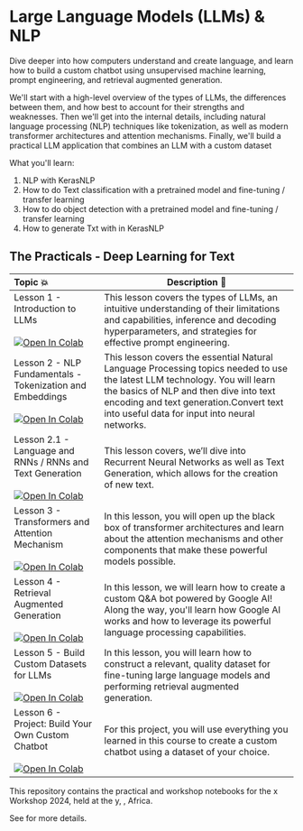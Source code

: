 # Large Language Models (LLMs) & NLP

Dive deeper into how computers understand and create language, and learn how to build a custom chatbot using unsupervised machine learning, prompt engineering, and retrieval augmented generation.

We'll start with a high-level overview of the types of LLMs, the differences between them, and how best to account for their strengths and weaknesses. Then we'll get into the internal details, including natural language processing (NLP) techniques like tokenization, as well as modern transformer architectures and attention mechanisms. Finally, we'll build a practical LLM application that combines an LLM with a custom dataset


What you'll learn:

1. NLP with KerasNLP
2. How to do Text classification  with a pretrained model and fine-tuning / transfer learning
3. How to do object detection with a pretrained model and fine-tuning / transfer learning
4. How to generate Txt with in KerasNLP

## The Practicals - Deep Learning for Text

| Topic 💥 | Description 📘|
|:-------------------------------------------------------------------------------------------------------------------------------------------------------------------------------------------------------------------------------------------------------------------------------------------------------------------------------------------------------------------------------------------------------------------------------------------------------------------------------------------------------------------------------------------------------------------------------------------------------------------------------------------------------------------------------------------------------------------------------------------------------------------------------------------------------------------------------------------------------------------------------------------|-----------------------------------------------------------------------------------------------------------------------------------------------------------------------------------------------------------------------------------------------------------------------------------------------------------------------------------------------------------------------------------------------------------------------------------------------------------------------------------------------------------------------------------------------------------------------------------------------------------------------------------------------------------------------------------------------------------------------------------------------------------------------------------------------------------------------------------------------------------------------------------------------------------------------------------------------------------------------------------------------------------------------------------------------------------------------------------------------------------------------------------------------------------------------------------------------------------------------------------------------------------------------------------------------------------------------------------------------------------|
| Lesson 1 - Introduction to LLMs <br /> <br /> [![Open In Colab](https://colab.research.google.com/assets/colab-badge.svg)](https://colab.research.google.com/drive/1q2TcaoXqxNz92bAQaBisomZUUk1VRqY6) | This lesson covers the types of LLMs, an intuitive understanding of their limitations and capabilities, inference and decoding hyperparameters, and strategies for effective prompt engineering.|
| Lesson 2 - NLP Fundamentals - Tokenization and Embeddings <br /> <br /> [![Open In Colab](https://colab.research.google.com/assets/colab-badge.svg)](https://colab.research.google.com/drive/1C6zF26kqgRuoaRuq5S7jz5O-IGH6ihmJ) | This lesson covers the essential Natural Language Processing topics needed to use the latest LLM technology. You will learn the basics of NLP and then dive into text encoding and text generation.Convert text into useful data for input into neural networks.|
| Lesson 2.1 - Language and RNNs / RNNs and Text Generation <br /> <br /> [![Open In Colab](https://colab.research.google.com/assets/colab-badge.svg)](https://colab.research.google.com/drive/1BX5z8AU8EsDiyUiRh0hQdFPFtTCnDWCj)| This lesson covers,  we’ll dive into Recurrent Neural Networks as well as Text Generation, which allows for the creation of new text.|
| Lesson 3 - Transformers and Attention Mechanism <br /> <br /> [![Open In Colab](https://colab.research.google.com/assets/colab-badge.svg)](https://colab.research.google.com/drive/1q2TcaoXqxNz92bAQaBisomZUUk1VRqY6) | In this lesson, you will open up the black box of transformer architectures and learn about the attention mechanisms and other components that make these powerful models possible. |
| Lesson 4 - Retrieval Augmented Generation <br /> <br /> [![Open In Colab](https://colab.research.google.com/assets/colab-badge.svg)](https://colab.research.google.com/drive/1IclGikCS4g870I59vEGvNXFJZoNXkcGP) | In this lesson, we will learn how to create a custom Q&A bot powered by Google AI! Along the way, you'll learn how Google AI works and how to leverage its powerful language processing capabilities.|
| Lesson 5 - Build Custom Datasets for LLMs <br /> <br /> [![Open In Colab](https://colab.research.google.com/assets/colab-badge.svg)](https://colab.research.google.com/drive/1jN-AksZQr7lBDJi5Q7Y5ah9fTY1vMv2q) | In this lesson, you will learn how to construct a relevant, quality dataset for fine-tuning large language models and performing retrieval augmented generation.|
| Lesson 6 - Project: Build Your Own Custom Chatbot <br /> <br /> [![Open In Colab](https://colab.research.google.com/assets/colab-badge.svg)](https://colab.research.google.com/drive/1Uulic4so-RHJfpFaCzbnc1cs1QymtRkv) | For this project, you will use everything you learned in this course to create a custom chatbot using a dataset of your choice.|

This repository contains the practical and workshop notebooks for the x Workshop
2024, held at the y, , Africa.

See []() for more details.